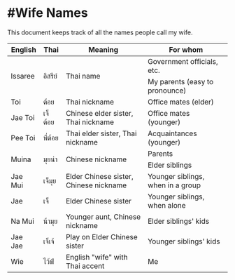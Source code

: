 #Wife Names
==========

This document keeps track of all the names people call my wife.

<table>
<thead>
<tr>
  <th>English</th>
  <th>Thai</th>
  <th>Meaning</th>
  <th>For whom</th>
</tr>
</thead>
<tbody>
<tr>
  <td rowspan="2">Issaree</td>
  <td rowspan="2">อิสรีย์</td>
  <td rowspan="2">Thai name</td>
  <td>Government officials, etc.</td>
</tr>
<tr>
  <td>My parents (easy to pronounce)</td>
</tr>
<tr>
  <td>Toi</td>
  <td>ต้อย</td>
  <td>Thai nickname</td>
  <td>Office mates (elder)</td>
</tr>
<tr>
  <td>Jae Toi</td>
  <td>เจ็ต้อย</td>
  <td>Chinese elder sister, Thai nickname</td>
  <td>Office mates (younger)</td>
</tr>
<tr>
  <td>Pee Toi</td>
  <td>พี่ต้อย</td>
  <td>Thai elder sister, Thai nickname</td>
  <td>Acquaintances (younger)</td>
</tr>
<tr>
  <td rowspan="2">Muina</td>
  <td rowspan="2">มุยน่า</td>
  <td rowspan="2">Chinese nickname</td>
  <td>Parents</td>
</tr>
<tr>
  <td>Elder siblings</td>
</tr>
<tr>
  <td>Jae Mui</td>
  <td>เจ็มุย</td>
  <td>Elder Chinese sister, Chinese nickname</td>
  <td>Younger siblings, when in a group</td>
</tr>
<tr>
  <td>Jae</td>
  <td>เจ็</td>
  <td>Elder Chinese sister</td>
  <td>Younger siblings, when alone</td>
</tr>
<tr>
  <td>Na Mui</td>
  <td>น้ามุย</td>
  <td>Younger aunt, Chinese nickname</td>
  <td>Elder siblings' kids</td>
</tr>
<tr>
  <td>Jae Jae</td>
  <td>เจ็เจ้</td>
  <td>Play on Elder Chinese sister</td>
  <td>Younger siblings' kids</td>
</tr>
<tr>
  <td>Wie</td>
  <td>ไว้ฟ์</td>
  <td>English "wife" with Thai accent</td>
  <td>Me</td>
</tr>

</tbody>
</table>